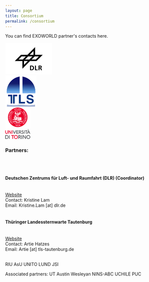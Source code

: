 ```yaml
---
layout: page
title: Consortium
permalink: /consortium
---
```


You can find EXOWORLD partner's contacts here.

<div class="row">
  <div class="column">
    <img src="/assets/img/dlr-logo.jpeg" alt="DLR logo" height="100">
  </div>
  <div class="column">
    <img src="/assets/img/tautenburg-logo.png" alt="Tautenburg logo" height="100">
  </div>
  <div class="column">
    <img src="/assets/img/torino-logo.svg" alt="Torino logo" height="100">
  </div>
</div>


<h3>Partners:</h3>
<br>

<br>
<h4><b>Deutschen Zentrums für Luft- und Raumfahrt (DLR) (Coordinator)</b></h4>
<br>
<a href="https://www.dlr.de/pf/desktopdefault.aspx/tabid-179/">Website</a>
<br> 
Contact: Kristine Lam
<br>
Email: Kristine.Lam [at] dlr.de
<br>

<br>
<h4><b>Thüringer Landessternwarte Tautenburg</b></h4>
<br>
<a href="http://www.tls-tautenburg.de/TLS/index.php?id=2&L=1">Website</a>
<br>
Contact: Artie Hatzes
<br>
Email: Artie [at] tls-tautenburg.de
<br>
<br>

RIU
AsU
UNITO
LUND
JSI

Associated partners:
UT Austin
Wesleyan
NINS-ABC
UCHILE
PUC
